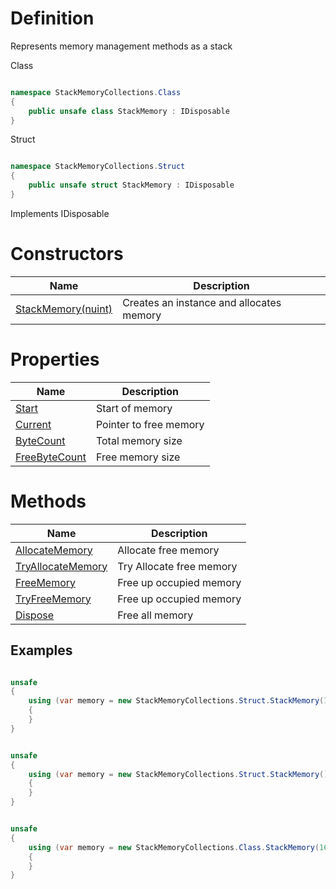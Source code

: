 # Definition
Represents memory management methods as a stack

Class
```C#

namespace StackMemoryCollections.Class
{
    public unsafe class StackMemory : IDisposable
}

```

Struct
```C#

namespace StackMemoryCollections.Struct
{
    public unsafe struct StackMemory : IDisposable
}

```

Implements IDisposable

# Constructors

| Name | Description |
| ------------- | ------------- |
| [StackMemory(nuint)](https://github.com/SoftStoneDevelop/StackMemoryCollections/blob/main/Documentation/StackMemory/Constructor1.md)  | Creates an instance and allocates memory |

# Properties

| Name | Description |
| ------------- | ------------- |
| [Start](https://github.com/SoftStoneDevelop/StackMemoryCollections/blob/main/Documentation/StackMemory/Start.md)  | Start of memory |
| [Current](https://github.com/SoftStoneDevelop/StackMemoryCollections/blob/main/Documentation/StackMemory/Current.md)  | Pointer to free memory |
| [ByteCount](https://github.com/SoftStoneDevelop/StackMemoryCollections/blob/main/Documentation/StackMemory/ByteCount.md)  | Total memory size |
| [FreeByteCount](https://github.com/SoftStoneDevelop/StackMemoryCollections/blob/main/Documentation/StackMemory/FreeByteCount.md)  | Free memory size |

# Methods


| Name | Description |
| ------------- | ------------- |
| [AllocateMemory](https://github.com/SoftStoneDevelop/StackMemoryCollections/blob/main/Documentation/StackMemory/AllocateMemory.md)  | Allocate free memory |
| [TryAllocateMemory](https://github.com/SoftStoneDevelop/StackMemoryCollections/blob/main/Documentation/StackMemory/TryAllocateMemory.md) | Try Allocate free memory |
| [FreeMemory](https://github.com/SoftStoneDevelop/StackMemoryCollections/blob/main/Documentation/StackMemory/FreeMemory.md)  | Free up occupied memory |
| [TryFreeMemory](https://github.com/SoftStoneDevelop/StackMemoryCollections/blob/main/Documentation/StackMemory/TryFreeMemory.md)  | Free up occupied memory |
| [Dispose](https://github.com/SoftStoneDevelop/StackMemoryCollections/blob/main/Documentation/StackMemory/Dispose.md)  | Free all memory |

## Examples
```C#

unsafe
{
    using (var memory = new StackMemoryCollections.Struct.StackMemory(16))//allocate 16 bytes
    {
    }
}

```


```C#

unsafe
{
    using (var memory = new StackMemoryCollections.Struct.StackMemory())//throw error "Constructor without parameters is not supported"
    {
    }
}

```

```C#

unsafe
{
    using (var memory = new StackMemoryCollections.Class.StackMemory(16))//allocate 16 bytes
    {
    }
}

```
